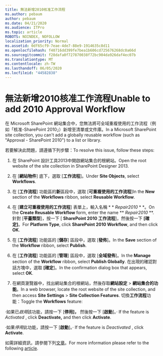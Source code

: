 ```yaml
---
title: 無法新增2010核准工作流程
ms.author: pebaum
author: pebaum
ms.date: 04/21/2020
ms.audience: ITPro
ms.topic: article
ROBOTS: NOINDEX, NOFOLLOW
localization_priority: Normal
ms.assetid: 0df65cf9-7eae-4de7-88e9-1914635c8d11
ms.openlocfilehash: f40716dd399fe7bea1b606cd725676268dc0a66d
ms.sourcegitcommit: f28dafa0f727870038f72bc904da926daf4ec07b
ms.translationtype: MT
ms.contentlocale: zh-TW
ms.lasthandoff: 06/05/2020
ms.locfileid: "44582838"
---
```

# <a name="unable-to-add-2010-approval-workflow"></a><span data-ttu-id="beccb-102">無法新增2010核准工作流程</span><span class="sxs-lookup"><span data-stu-id="beccb-102">Unable to add 2010 Approval Workflow</span></span>

<span data-ttu-id="beccb-103">在 Microsoft SharePoint 網站集合中，您無法將可全域重複使用的工作流程（例如「核准-SharePoint 2010」）新增至清單或文件庫。</span><span class="sxs-lookup"><span data-stu-id="beccb-103">In a Microsoft SharePoint site collection, you can't add a globally reusable workflow (such as "Approval - SharePoint 2010") to a list or library.</span></span>
  
<span data-ttu-id="beccb-104">若要解決此問題，請遵循下列步驟：</span><span class="sxs-lookup"><span data-stu-id="beccb-104">To resolve this issue, follow these steps:</span></span> 
  
1. <span data-ttu-id="beccb-105">在 SharePoint 設計工具2013中開啟網站集合的根網站。</span><span class="sxs-lookup"><span data-stu-id="beccb-105">Open the root website of the site collection in SharePoint Designer 2013.</span></span>
  
2. <span data-ttu-id="beccb-106">在 [**網站物件**] 底下，選取 [**工作流程**]。</span><span class="sxs-lookup"><span data-stu-id="beccb-106">Under **Site Objects**, select **Workflows**.</span></span> 
  
3. <span data-ttu-id="beccb-107">在 [**工作流程**] 功能區的**新**區段中，選取 [**可重複使用的工作流程**]</span><span class="sxs-lookup"><span data-stu-id="beccb-107">In the **New** section of the **Workflows** ribbon, select **Reusable Workflow**.</span></span> 
  
4. <span data-ttu-id="beccb-108">在 [**建立可重複使用的工作流程**] 表單上，輸入名稱 \* \* *Repair2010* \* \*。</span><span class="sxs-lookup"><span data-stu-id="beccb-108">On the **Create Reusable Workflow** form, enter the name \*\* *Repair2010* \*\*.</span></span> <span data-ttu-id="beccb-109">針對 [**平臺類型**]，按一下 [ **SharePoint 2010 工作流程**]，然後按一下 **[確定]**。</span><span class="sxs-lookup"><span data-stu-id="beccb-109">For **Platform Type**, click **SharePoint 2010 Workflow**, and then click **OK**.</span></span> 
  
1. <span data-ttu-id="beccb-110">在 [**工作流程**] 功能區的 [**儲存**] 區段中，選取 [**發佈**]。</span><span class="sxs-lookup"><span data-stu-id="beccb-110">In the **Save** section of the **Workflow** ribbon, select **Publish**.</span></span> 
  
2. <span data-ttu-id="beccb-111">在 [**工作流程**] 功能區的 [**管理**] 區段中，選取 [**全域發佈**]。</span><span class="sxs-lookup"><span data-stu-id="beccb-111">In the **Manage** section of the **Workflow** ribbon, select **Publish Globally**.</span></span> <span data-ttu-id="beccb-112">在出現的確認對話方塊中，選取 **[確定**]。</span><span class="sxs-lookup"><span data-stu-id="beccb-112">In the confirmation dialog box that appears, select **OK**.</span></span> 
  
3. <span data-ttu-id="beccb-113">在網頁瀏覽器中，找出網站集合的根網站，然後存取**網站設定** \> **網站集合的功能**。</span><span class="sxs-lookup"><span data-stu-id="beccb-113">In a web browser, locate the root website of the site collection, and then access **Site Settings** \> **Site Collection Features**.</span></span> <span data-ttu-id="beccb-114">切換**工作流程**功能：</span><span class="sxs-lookup"><span data-stu-id="beccb-114">Toggle the **Workflows** feature:</span></span> 
  
<span data-ttu-id="beccb-115">·如果已*啟用*該功能，請按一下 [**停用]，** 然後按一下 [**啟動**]。</span><span class="sxs-lookup"><span data-stu-id="beccb-115">· If the feature is  *Activated*  , click **Deactivate,** and then click **Activate**.</span></span> 
  
<span data-ttu-id="beccb-116">·如果*停用*此功能，請按一下 [**啟動**]。</span><span class="sxs-lookup"><span data-stu-id="beccb-116">· If the feature is  *Deactivated*  , click **Activate**.</span></span> 
  
<span data-ttu-id="beccb-117">如需詳細資訊，請參閱下列[文章](https://go.microsoft.com/fwlink/?linkid=2047770&amp;clcid=0x409)。</span><span class="sxs-lookup"><span data-stu-id="beccb-117">For more information please refer to the following [article](https://go.microsoft.com/fwlink/?linkid=2047770&amp;clcid=0x409).</span></span>
  

